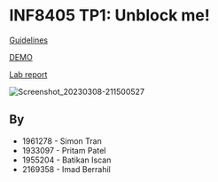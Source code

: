 # INF8405 TP1: Unblock me!

[Guidelines](INF8405%20-%20TP1%20-%20H2023.pdf)

[DEMO](UnblockMe-INF8405.apk)

[Lab report](INF8405_TP1_1933097_1955204_2169358_1961278.pdf)

![Screenshot_20230308-211500527](https://user-images.githubusercontent.com/8755930/223898473-49ed2512-5ade-4987-90b3-89ccc0c43e3c.jpg)

## By

* 1961278 - Simon Tran
* 1933097 - Pritam Patel
* 1955204 - Batikan Iscan
* 2169358 - Imad Berrahil
